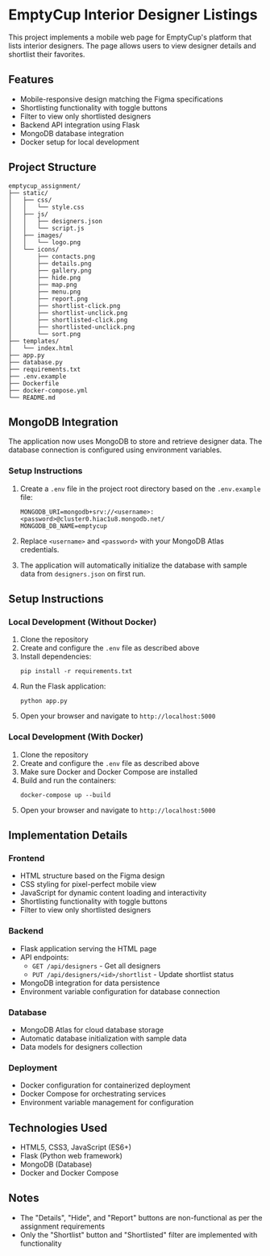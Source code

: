 # EmptyCup Interior Designer Listings

This project implements a mobile web page for EmptyCup's platform that lists interior designers. The page allows users to view designer details and shortlist their favorites.

## Features

- Mobile-responsive design matching the Figma specifications
- Shortlisting functionality with toggle buttons
- Filter to view only shortlisted designers
- Backend API integration using Flask
- MongoDB database integration
- Docker setup for local development

## Project Structure

```
emptycup_assignment/
├── static/
│   ├── css/
│   │   └── style.css
│   ├── js/
│   │   ├── designers.json
│   │   └── script.js
│   ├── images/
│   │   └── logo.png
│   └── icons/
│       ├── contacts.png
│       ├── details.png
│       ├── gallery.png
│       ├── hide.png
│       ├── map.png
│       ├── menu.png
│       ├── report.png
│       ├── shortlist-click.png
│       ├── shortlist-unclick.png
│       ├── shortlisted-click.png
│       ├── shortlisted-unclick.png
│       └── sort.png
├── templates/
│   └── index.html
├── app.py
├── database.py
├── requirements.txt
├── .env.example
├── Dockerfile
├── docker-compose.yml
└── README.md
```

## MongoDB Integration

The application now uses MongoDB to store and retrieve designer data. The database connection is configured using environment variables.

### Setup Instructions

1. Create a `.env` file in the project root directory based on the `.env.example` file:
   ```
   MONGODB_URI=mongodb+srv://<username>:<password>@cluster0.hiac1u8.mongodb.net/
   MONGODB_DB_NAME=emptycup
   ```

2. Replace `<username>` and `<password>` with your MongoDB Atlas credentials.

3. The application will automatically initialize the database with sample data from `designers.json` on first run.

## Setup Instructions

### Local Development (Without Docker)

1. Clone the repository
2. Create and configure the `.env` file as described above
3. Install dependencies:
   ```
   pip install -r requirements.txt
   ```
4. Run the Flask application:
   ```
   python app.py
   ```
5. Open your browser and navigate to `http://localhost:5000`

### Local Development (With Docker)

1. Clone the repository
2. Create and configure the `.env` file as described above
3. Make sure Docker and Docker Compose are installed
4. Build and run the containers:
   ```
   docker-compose up --build
   ```
5. Open your browser and navigate to `http://localhost:5000`

## Implementation Details

### Frontend

- HTML structure based on the Figma design
- CSS styling for pixel-perfect mobile view
- JavaScript for dynamic content loading and interactivity
- Shortlisting functionality with toggle buttons
- Filter to view only shortlisted designers

### Backend

- Flask application serving the HTML page
- API endpoints:
  - `GET /api/designers` - Get all designers
  - `PUT /api/designers/<id>/shortlist` - Update shortlist status
- MongoDB integration for data persistence
- Environment variable configuration for database connection

### Database

- MongoDB Atlas for cloud database storage
- Automatic database initialization with sample data
- Data models for designers collection

### Deployment

- Docker configuration for containerized deployment
- Docker Compose for orchestrating services
- Environment variable management for configuration

## Technologies Used

- HTML5, CSS3, JavaScript (ES6+)
- Flask (Python web framework)
- MongoDB (Database)
- Docker and Docker Compose

## Notes

- The "Details", "Hide", and "Report" buttons are non-functional as per the assignment requirements
- Only the "Shortlist" button and "Shortlisted" filter are implemented with functionality
